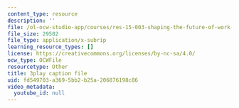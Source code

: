 ```yaml
---
content_type: resource
description: ''
file: /ol-ocw-studio-app/courses/res-15-003-shaping-the-future-of-work-15-662x-spring-2016/fd549703a3695bb2b25a206876198c86_6gffCYK1_nk.vtt
file_size: 29502
file_type: application/x-subrip
learning_resource_types: []
license: https://creativecommons.org/licenses/by-nc-sa/4.0/
ocw_type: OCWFile
resourcetype: Other
title: 3play caption file
uid: fd549703-a369-5bb2-b25a-206876198c86
video_metadata:
  youtube_id: null
---
```

